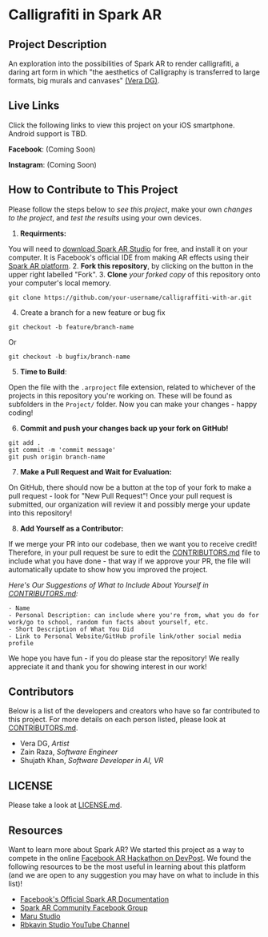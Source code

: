 # Calligrafiti in Spark AR

## Project Description
An exploration into the possibilities of Spark AR to render calligrafiti, a daring art form in which "the aesthetics of Calligraphy is transferred to large formats, big murals and canvases" [(Vera DG)](https://veradg.com/artist-statement/).

## Live Links
Click the following links to view this project on your iOS smartphone.
Android support is TBD.

**Facebook**: (Coming Soon)

**Instagram**: (Coming Soon)

## How to Contribute to This Project
Please follow the steps below to *see this project*, make your own *changes to the project*, and *test the results* using your own devices.
1. **Requirments:**

You will need to [download Spark AR Studio](https://sparkar.facebook.com/ar-studio/download/) for free, and install it on your computer. It is Facebook's official IDE from making AR effects using their [Spark AR platform](https://sparkar.facebook.com/ar-studio/).
2. **Fork this repository**, by clicking on the button in the upper right labelled "Fork".
3. **Clone** *your forked copy* of this repository onto your computer's local memory.

```
git clone https://github.com/your-username/calligraffiti-with-ar.git
```

4. Create a branch for a new feature or bug fix

```
git checkout -b feature/branch-name
```
Or
```
git checkout -b bugfix/branch-name
```
5.  **Time to Build**:

Open the file with the ```.arproject``` file extension, related to whichever of the projects in this repository you're working on. These will be found as subfolders in the ```Project/``` folder.
Now you can make your changes - happy coding!

6. **Commit and push your changes back up your fork on GitHub!**
```
git add .
git commit -m 'commit message'
git push origin branch-name
```

7. **Make a Pull Request and Wait for Evaluation:**

On GitHub, there should now be a button at the top of your fork to make a pull request - look for "New Pull Request"!
Once your pull request is submitted, our organization will review it and possibly merge your update into this repository!

8. **Add Yourself as a Contributor:**

If we merge your PR into our codebase, then we want you to receive credit! Therefore, in your pull request be sure to edit the [CONTRIBUTORS.md](CONTRIBUTORS.md) file to include what you have done - that way if we approve your PR, the file will automatically update to show how you improved the project.

*Here's Our Suggestions of What to Include About Yourself in [CONTRIBUTORS.md](CONTRIBUTORS.md):*
```
- Name
- Personal Description: can include where you're from, what you do for work/go to school, random fun facts about yourself, etc.
- Short Description of What You Did
- Link to Personal Website/GitHub profile link/other social media profile
```

We hope you have fun - if you do please star the repository! We really appreciate it and thank you for showing interest in our work!

## Contributors
Below is a list of the developers and creators who have so far contributed to this project. For more details on each person listed, please look at [CONTRIBUTORS.md](CONTRIBUTORS.md).
- Vera DG, *Artist*
- Zain Raza, *Software Engineer*
- Shujath Khan, *Software Developer in AI, VR*
## LICENSE
Please take a look at [LICENSE.md](LICENSE.md).

## Resources
Want to learn more about Spark AR? We started this project as a way to compete in the online [Facebook AR Hackathon on DevPost](https://fbar1.devpost.com). We found the following resources to be the most useful in learning about this platform (and we are open to any suggestion you may have on what to include in this list)!
- [Facebook's Official Spark AR Documentation](https://sparkar.facebook.com/ar-studio/)
- [Spark AR Community Facebook Group](https://www.facebook.com/groups/SparkARcommunity/)
- [Maru Studio](https://www.youtube.com/channel/UCcFy_yfaBHp2z-fceORWsWg?app=desktop)
- [Rbkavin Studio YouTube Channel](https://www.youtube.com/channel/UCtoRX-yMVpmlJFmo8i9aZyQ)
